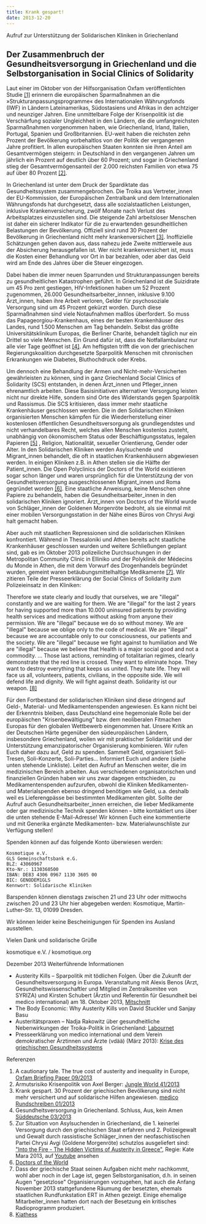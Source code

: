 ```yaml
---
title: Krank gespart!
date: 2013-12-20
---
```


Aufruf zur Unterstützung der Solidarischen Kliniken in Griechenland

## Der Zusammenbruch der Gesundheitsversorgung in Griechenland und die Selbstorganisation in Social Clinics of Solidarity

Laut einer im Oktober von der Hilfsorganisation Oxfam veröffentlichten Studie [[1]](#foot1) erinnern die europäischen Sparmaßnahmen an die »Strukturanpassungsprogramme« des Internationalen Währungsfonds (IWF) in Ländern Lateinamerikas, Südostasiens und Afrikas in den achtziger und neunziger Jahren. Eine unmittelbare Folge der Krisenpolitik ist die Verschärfung sozialer Ungleichheit in den Ländern, die die umfangreichsten Sparmaßnahmen vorgenommen haben, wie Griechenland, Irland, Italien, Portugal, Spanien und Großbritannien. EU-weit haben die reichsten zehn Prozent der Bevölkerung vorbehaltlos von der Politik der vergangenen Jahre profitiert. In allen europäischen Staaten konnten sie ihren Anteil am Gesamtvermögen steigern: in Deutschland in den vergangenen Jahren um jährlich ein Prozent auf deutlich über 60 Prozent; und sogar in Griechenland stieg der Gesamtvermögensanteil der 2.000 reichsten Familien von etwa 75 auf über 80 Prozent [[2]](#foot2).

In Griechenland ist unter dem Druck der Spardiktate das Gesundheitssystem zusammengebrochen. Die Troika aus Vertreter_innen der EU-Kommission, der Europäischen Zentralbank und dem Internationalen Währungsfonds hat durchgesetzt, dass alle sozialstaatlichen Leistungen, inklusive Krankenversicherung, zwölf Monate nach Verlust des Arbeitsplatzes einzustellen sind. Die steigende Zahl arbeitsloser Menschen ist daher ein sicherer Indikator für die zu erwartenden gesundheitlichen Belastungen der Bevölkerung. Offiziell sind rund 30 Prozent der Bevölkerung in Griechenland nicht mehr krankenversichert [[3]](#foot3). Inoffizielle Schätzungen gehen davon aus, dass nahezu jede Zweite mittlerweile aus der Absicherung herausgefallen ist. Wer nicht krankenversichert ist, muss die Kosten einer Behandlung vor Ort in bar bezahlen, oder aber das Geld wird am Ende des Jahres über die Steuer eingezogen.

Dabei haben die immer neuen Sparrunden und Strukturanpassungen bereits zu gesundheitlichen Katastrophen geführt. In Griechenland ist die Suizidrate um 45 Pro zent gestiegen, HIV-Infektionen haben um 52 Prozent zugenommen, 26.000 Gesundheitsarbeiter_innnen, inklusive 9.100 Ärzt_innen, haben ihre Arbeit verloren, Gelder für psychosoziale Versorgung sind um 45 Prozent gekürzt worden. Durch diese Sparmaßnahmen sind viele Notaufnahmen maßlos überfordert. So muss das Papageorgiou-Krankenhaus, eines der besten Krankenhäuser des Landes, rund 1.500 Menschen am Tag behandeln. Selbst das größte Universitätsklinikum Europas, die Berliner Charité, behandelt täglich nur ein Drittel so viele Menschen. Ein Grund dafür ist, dass die Notfallambulanz nur alle vier Tage geöffnet ist [[4]](#foot4). Am heftigsten trifft die von der griechischen Regierungskoalition durchgesetzte Sparpolitik Menschen mit chronischen Erkrankungen wie Diabetes, Bluthochdruck oder Krebs.

Um dennoch eine Behandlung der Armen und Nicht-mehr-Versicherten gewährleisten zu können, sind in ganz Griechenland Social Clinics of Solidarity (SCS) entstanden, in denen Ärzt_innen und Pfleger_innen ehrenamtlich arbeiten. Diese Basisinitiativen alternativer Versorgung leisten nicht nur direkte Hilfe, sondern sind Orte des Widerstands gegen Sparpolitik und Rassismus. Die SCS kritisieren, dass immer mehr staatliche Krankenhäuser geschlossen werden. Die in den Solidarischen Kliniken organisierten Menschen kämpfen für die Wiederherstellung einer kostenlosen öffentlichen Gesundheitsversorgung als grundlegendstes und nicht verhandelbares Recht, welches allen Menschen kostenlos zusteht, unabhängig von ökonomischem Status oder Beschäftigungsstatus, legalen Papieren [[5]](#foot5) , Religion, Nationalität, sexueller Orientierung, Gender oder Alter. In den Solidarischen Kliniken werden Asylsuchende und Migrant_innen behandelt, die oft in staatlichen Krankenhäusern abgewiesen werden. In einigen Kliniken z.B. in Athen stellen sie die Hälfte der Patient_innen. Die Open Polyclinics der Doctors of the World existieren sogar schon länger und waren ursprünglich für die Unterstützung der von Gesundheitsversorgung ausgeschlossenen Migrant_innen und Roma gegründet worden [[6]](#foot6). Eine staatliche Anweisung, keine Menschen ohne Papiere zu behandeln, haben die Gesundheitsarbeiter_innen in den solidarischen Kliniken ignoriert. Ärzt_innen von Doctors of the World wurde von Schläger_innen der Goldenen Morgenröte bedroht, als sie einmal mit einer mobilen Versorgungsstation in der Nähe eines Büros von Chrysi Avgi halt gemacht haben.

Aber auch mit staatlichen Repressionen sind die solidarischen Kliniken konfrontiert. Während in Thessaloniki und Athen bereits acht staatliche Krankenhäuser geschlossen wurden und weitere Schließungen geplant sind, gab es im Oktober 2013 polizeiliche Durchsuchungen in der Metropolitan Community Clinic in Elliniko und der Polyklinik der Médecins du Monde in Athen, die mit dem Vorwurf des Drogenhandels begründet wurden, gemeint waren betäubungsmittelhaltige Medikamente [[7]](#foot7). Wir zitieren Teile der Presseerklärung der Social Clinics of Solidarity zum Polizeieinsatz in den Kliniken:

Therefore we state clearly and loudly that ourselves, we are "illegal" constantly and we are waiting for them. We are "illegal" for the last 2 years for having supported more than 10.000 uninsured patients by providing health services and medications without asking from anyone their permission. We are "illegal" because we do so without money. We are "illegal" because we oblige only to the code of medical. We are "illegal" because we are accountable only to our consciousness, our patients and the society. We are "illegal" because we fight against to humiliation and We are "illegal" because we believe that Health is a major social good and not a commodity. ... Those last actions, reminding of totalitarian regimes, clearly demonstrate that the red line is crossed. They want to eliminate hope. They want to destroy everything that keeps us united. They hate life. They will face us all, volunteers, patients, civilians, in the opposite side. We will defend life and dignity. We will fight against death. Solidarity ist our weapon. [[8]](#foot8)

Für den Fortbestand der solidarischen Kliniken sind diese dringend auf Geld-, Material- und Medikamentenspenden angewiesen. Es kann nicht bei der Erkenntnis bleiben, dass Deutschland eine hegemoniale Rolle bei der europäischen "Krisenbewältigung" bzw. dem neoliberalen Fitmachen Europas für den globalen Wettbewerb eingenommen hat. Unsere Kritik an der Deutschen Härte gegenüber den südeuropäischen Ländern, insbesondere Griechenland, wollen wir mit praktischer Solidarität und der Unterstützung emanzipatorischer Organisierung kombinieren. Wir rufen Euch daher dazu auf, Geld zu spenden. Sammelt Geld, organisiert Soli-Tresen, Soli-Konzerte, Soli-Parties... Informiert Euch und andere (siehe unten stehende Linkliste). Leitet den Aufruf an Menschen weiter, die im medizinischen Bereich arbeiten. Aus verschiedenen organisatorischen und finanziellen Gründen haben wir uns zwar dagegen entschieden, zu Medikamentenspenden aufzurufen, obwohl die Kliniken Medikamenten- und Materialspenden ebenso dringend benötigen wie Geld, u.a. deshalb weil es Lieferengpässe bei bestimmten Medikamenten gibt. Sollte der Aufruf auch Gesundheitsarbeiter_innen erreichen, die lieber Medikamente oder gar medizinische Technik spenden können – bitte kontaktiert uns über die unten stehende E-Mail-Adresse! Wir können Euch eine kommentierte und mit Generika ergänzte Medikamenten- bzw. Materialwunschliste zur Verfügung stellen!

Spenden können auf das folgende Konto überwiesen werden:

    Kosmotique e.V.
    GLS Gemeinschaftsbank e.G.
    BLZ: 43060967
    Kto-Nr.: 1130360500
    IBAN: DE83 4306 0967 1130 3605 00
    BIC: GENODEM1GLS
    Kennwort: Solidarische Kliniken

Barspenden können dienstags zwischen 21 und 23 Uhr oder mittwochs zwischen 20 und 23 Uhr hier abgegeben werden: Kosmotique, Martin-Luther-Str. 13, 01099 Dresden.

Wir können leider keine Bescheinigungen für Spenden ins Ausland ausstellen.

Vielen Dank und solidarische Grüße

kosmotique e.V. / kosmotique.org

Dezember 2013
Weiterführende Informationen

* Austerity Kills – Sparpolitik mit tödlichen Folgen. Über die Zukunft der Gesundheitsversorgung in Europa. Veranstaltung mit Alexis Benos (Arzt, Gesundheitswissenschaftler und Mitglied im Zentralkomitee von SYRIZA) und Kirsten Schubert (Ärztin und Referentin für Gesundheit bei medico international) am 18. Oktober 2013, [Mitschnitt](http://www.rosalux.de/event/49443/austerity-kills.html)
* The Body Economic: Why Austerity Kills von David Stuckler und Sanjay Basu
* Austeritätspraxen – Nadja Rakowitz über gesundheitliche Nebenwirkungen der Troika-Politik in Griechenland: [Labournet](http://www.labournet.de/internationales/griechenland/griechische_schuldenkrise-griechenland/krise-gr-all/austeritatspraxen-nadja-rakowitz-uber-gesundheitliche-nebenwirkungen-der-troika-politik-in-griechenland)
* Presseerklärung von medico international und dem Verein demokratischer Ärztinnen und Ärzte (vdää) (März 2013): [Krise des griechischen Gesundheitssystems](http://www.medico.de/presse/pressemitteilungen/krise-des-griechischen-gesundheitssystems/4410/)

Referenzen

1. A cautionary tale. The true cost of austerity and inequality in Europe, [Oxfam Briefing Paper 09/2013](http://www.oxfam.de/sites/www.oxfam.de/files/bp174-cautionary-tale-austerity-inequality-europe-120913-enembargoed.pdf) <a name="foot1"></a>
2. Armutsrisiko Krisenpolitik von Axel Berger: [Jungle World 41/2013](http://jungle-world.com/artikel/2013/41/48607.html) <a name="foot2"></a>
3. Krank gespart. 30 Prozent der griechischen Bevölkerung sind nicht mehr versichert und auf solidarische Hilfen angewiesen. [medico Rundschreiben 01/2013](http://www.medico.de/material/rundschreiben/2013/01/krank-gespart/) <a name="foot3"></a>
4. Gesundheitsversorgung in Griechenland. Schluss, Aus, kein Amen [Süddeutsche 03/2013](http://www.sueddeutsche.de/gesundheit/gesundheitsversorgung-in-griechenland-schluss-aus-kein-amen-1.1635719) <a name="foot4"></a>
5. Zur Situation von Asylsuchenden in Griechenland, die 1. keinerlei Versorgung durch den griechischen Staat erfahren und 2. Polizeigewalt und Gewalt durch rassistische Schläger_innen der neofaschistischen Partei Chrysi Avgi (Goldene Morgenröte) schutzlos ausgeliefert sind: ["Into the Fire - The Hidden Victims of Austerity in Greece"](http://intothefire.org/), Regie: Kate Mara 2013, auf [Youtube](http://www.youtube.com/watch?v=NMOnuD0SQJs) ansehen <a name="foot5"></a>
6. [Doctors of the World](http://doctorsoftheworld.org/where-we-work/europe/greece/) <a name="foot6"></a>
7. Dass der griechische Staat seinen Aufgaben nicht mehr nachkommt, wohl aber noch in der Lage ist, gegen Selbstorganisation, d.h. in seinen Augen "gesetzlose" Organisierungen vorzugehen, hat auch die Anfang November 2013 stattgefundene Räumung der besetzten, ehemals staatlichen Rundfunkstation ERT in Athen gezeigt. Einige ehemalige Mitarbeiter_innen hatten dort nach der Besetzung ein kritisches Radioprogramm produziert. <a name="foot7"></a>
8. [Kiathess](http://www.kiathess.gr/) <a name="foot8"></a>

